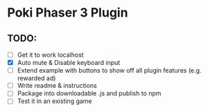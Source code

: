 # Poki Phaser 3 Plugin

## TODO:

- [ ] Get it to work localhost
- [x] Auto mute & Disable keyboard input
- [ ] Extend example with buttons to show off all plugin features (e.g. rewarded ad)
- [ ] Write readme & instructions
- [ ] Package into downloadable .js and publish to npm
- [ ] Test it in an existing game
